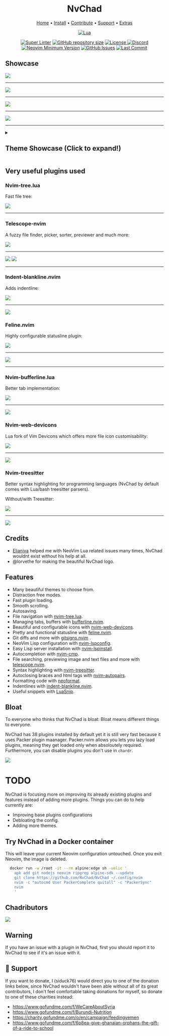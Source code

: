 <h1 align="center">NvChad</h1> 

<div align="center">
	<a href="https://nvchad.netlify.app/">Home</a>
  <span> • </span>
    	<a href="https://nvchad.netlify.app/getting-started/setup">Install</a>
  <span> • </span>
       	<a href="https://nvchad.netlify.app/contribute">Contribute</a>
  <span> • </span>
	<a href="https://github.com/siduck76/NvChad#gift_heart-support">Support</a>
  <span> • </span>
      	<a href="https://github.com/siduck76/NvChad/wiki/Chad-user-configs">Extras</a>
  <p></p>
</div>

<div align="center">
	
[![Lua](https://img.shields.io/badge/Made%20with%20Lua-blueviolet.svg?style=for-the-badge&logo=lua)](https://lua.org)
	
</div>

<div align="center">
	
[![Super Linter](https://img.shields.io/github/workflow/status/siduck76/NvChad/Super-Linter/main?style=flat-square&logo=github&label=Build&color=green)]()
<a href="https://github.com/siduck76/NvChad"
        ><img
            src="https://img.shields.io/github/repo-size/siduck76/NvChad?style=flat-square&label=Repo"
            alt="GitHub repository size"
    /></a>
      <a href="https://github.com/siduck76/NvChad/blob/main/LICENSE"
        ><img
            src="https://img.shields.io/github/license/siduck76/NvChad?style=flat-square&logo=GNU&label=License"
            alt="License"
    />
[![Discord](https://img.shields.io/discord/869557815780470834?color=738adb&label=Discord&logo=discord&logoColor=white&style=flat-square)](https://discord.gg/gADmkJb9Fb)
[![Neovim Minimum Version](https://img.shields.io/badge/Neovim-0.5+-blueviolet.svg?style=flat-square&logo=Neovim&logoColor=white)](https://github.com/neovim/neovim)
[![GitHub Issues](https://img.shields.io/github/issues/siduck76/NvChad.svg?style=flat-square&label=Issues&color=fc0330)](https://github.com/siduck76/NvChad/issues)
[![Last Commit](https://img.shields.io/github/last-commit/siduck76/NvChad.svg?style=flat-square&label=Last%20Commit&color=58eb34)](https://github.com/siduck76/NvChad/pulse) 
	      
  </div>

## Showcase

<img src="https://raw.githubusercontent.com/siduck76/dotfiles/master/rice%20flex/dashboard-nvim.png"><hr>
<img src="https://cdn.discordapp.com/attachments/610012460828852229/853933487295299584/unknown.png"><hr>
<img src="https://raw.githubusercontent.com/siduck76/dotfiles/master/rice%20flex/initialNvim1.png"><hr>
<img src="https://raw.githubusercontent.com/siduck76/dotfiles/master/rice%20flex/initialNvim.png"><hr>

<details><summary><h2>Theme Showcase (Click to expand!)</h2></summary>

![onedark](https://user-images.githubusercontent.com/59060246/130129880-59ab1ad5-9aa6-4f50-9ddd-d8dde0c16257.png)
![nord](https://user-images.githubusercontent.com/59060246/130129890-c01117df-ac3d-40dd-b95d-2681c2461bb4.png)
![gruvchad](https://user-images.githubusercontent.com/59060246/130129897-a68b1585-f42d-4325-8482-102dd2fe1e9e.png)
![everforest](https://user-images.githubusercontent.com/59060246/130129901-5e582f3e-b776-4d0c-9790-be5ae738b5a8.png)

</details>

## Very useful plugins used

### Nvim-tree.lua

Fast file tree:

<kbd><img src="https://raw.githubusercontent.com/siduck76/dotfiles/master/rice%20flex/nvimtree.png"></kbd><hr>

### Telescope-nvim

A fuzzy file finder, picker, sorter, previewer and much more:

<kbd><img src="https://raw.githubusercontent.com/siduck76/dotfiles/master/rice%20flex/nvimtree.png"></kbd><hr>
<kbd><img src="https://raw.githubusercontent.com/siduck76/dotfiles/master/rice%20flex/tel.png"></kbd>
<kbd><img src="https://raw.githubusercontent.com/siduck76/dotfiles/master/rice%20flex/telmedia.png"></kbd><hr>

### Indent-blankline.nvim

Adds indentline:

<kbd><img src="https://raw.githubusercontent.com/siduck76/dotfiles/master/rice%20flex/nvimtree.png"></kbd><hr>
<kbd> <img src="https://raw.githubusercontent.com/siduck76/dotfiles/master/rice%20flex/blanklineNvim.png"></kbd>

### Feline.nvim

Highly configurable statusline plugin:

<kbd><img src="https://raw.githubusercontent.com/siduck76/dotfiles/master/rice%20flex/nvimtree.png"></kbd><hr>
<kbd><img src="https://raw.githubusercontent.com/siduck76/dotfiles/master/rice%20flex/statusline.png"></kbd><hr>

### Nvim-bufferline.lua

Better tab implementation:

<kbd><img src="https://raw.githubusercontent.com/siduck76/dotfiles/master/rice%20flex/nvimtree.png"></kbd><hr>
<kbd><img src="https://raw.githubusercontent.com/siduck76/dotfiles/master/rice%20flex/bufferline.png"></kbd>

### Nvim-web-devicons

Lua fork of Vim Devicons which offers more file icon customisability:

<kbd><img src="https://raw.githubusercontent.com/siduck76/dotfiles/master/rice%20flex/nvimtree.png"></kbd><hr>
<kbd><img src="https://raw.githubusercontent.com/siduck76/dotfiles/master/rice%20flex/image.png"></kbd>

### Nvim-treesitter

Better syntax highlighting for programming languages (NvChad by default comes with Lua/bash treesitter parsers).

Without/with Treesitter:

<kbd><img src="https://raw.githubusercontent.com/siduck76/dotfiles/master/rice%20flex/nvimtree.png"></kbd><hr>
<kbd><img src = "https://raw.githubusercontent.com/siduck76/dotfiles/master/rice%20flex/woTree.png"></kbd>

## Credits

- [Elianiva](https://github.com/elianiva) helped me with NeoVim Lua related issues many times, NvChad wouldnt exist without his help at all.
- @lorvethe for making the beautiful NvChad logo.

## Features

- Many beautiful themes to choose from.
- Distraction free modes.
- Fast plugin loading.
- Smooth scrolling.
- Autosaving.
- File navigation with [nvim-tree.lua](https://github.com/kyazdani42/nvim-tree.lua).
- Managing tabs, buffers with [bufferline.nvim](https://github.com/akinsho/bufferline.nvim).
- Beautiful and configurable icons with [nvim-web-devicons](https://github.com/kyazdani42/nvim-web-devicons).
- Pretty and functional statusline with [feline.nvim](https://github.com/Famiu/feline.nvim).
- Git diffs and more with [gitsigns.nvim](https://github.com/lewis6991/gitsigns.nvim) .
- NeoVim Lisp configuration with [nvim-lspconfig](https://github.com/neovim/nvim-lspconfig).
- Easy Lisp server installation with [nvim-lspinstall](https://github.com/kabouzeid/nvim-lspinstall).
- Autocompletion with [nvim-cmp](https://github.com/hrsh7th/nvim-cmp).
- File searching, previewing image and text files and more with [telescope.nvim](https://github.com/nvim-telescope/telescope.nvim).
- Syntax highlighting with [nvim-treesitter](https://github.com/nvim-treesitter/nvim-treesitter).
- Autoclosing braces and html tags with [nvim-autopairs](https://github.com/windwp/nvim-autopairs).
- Formatting code with [neoformat](https://github.com/sbdchd/neoformat).
- Indentlines with [indent-blankline.nvim](https://github.com/lukas-reineke/indent-blankline.nvim).
- Useful snippets with [LuaSnip](https://github.com/L3MON4D3/LuaSnip).

## Bloat
	
To everyone who thinks that NvChad is bloat: Bloat means different things to everyone.

NvChad has 38 plugins installed by default yet it is still very fast because it uses Packer plugin maanager. Packer.nvim allows you lets you lazy load plugins, meaning they get loaded only when absoloutely required. Furthermore, you can disable plugins you don't use in `chardr`.

<img src = "https://chadpaste.com/f/kdmxdabxbk.png">

# TODO

NvChad is focusing more on improving its already existing plugins and features instead of adding more plugins. Things you can do to help currently are:

- Improving base plugins configurations
- Debloating the config.
- Adding more themes.

## Try NvChad in a Docker container

This will leave your current Neovim configuration untouched. Once you exit Neovim, the image is deleted.

```zsh
  docker run -w /root -it --rm alpine:edge sh -uelic '
    apk add git nodejs neovim ripgrep alpine-sdk --update
    git clone https://github.com/NvChad/NvChad ~/.config/nvim
    nvim -c "autocmd User PackerComplete quitall" -c "PackerSync"
    nvim
    '
```

## Chadributors

<a href="https://github.com/NvChad/NvChad/graphs/contributors">
  <img src="https://contrib.rocks/image?repo=siduck76/NvChad"/>
</a>

## Warning

If you have an issue with a plugin in NvChad, first you should report it to NvChad to see if it's an issue with it.

## :gift_heart: Support

If you want to donate, I (siduck76) would direct you to one of the donation links below, since NvChad wouldn't have been able without all of its great contributors, I don't feel comfortable taking donations for myself, so donate to one of these charities instead:

- https://www.gofundme.com/f/WeCareAboutSyria
- https://www.gofundme.com/f/Burundi-Nutrition
- https://charity.gofundme.com/o/en/campaign/feedingyemen
- https://www.gofundme.com/f/6p8ea-give-ghanaian-orphans-the-gift-of-a-ride-to-school
